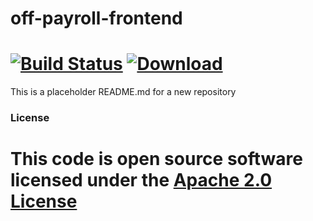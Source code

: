 
# off-payroll-frontend

[![Build Status](https://travis-ci.org/hmrc/off-payroll-frontend.svg)](https://travis-ci.org/hmrc/off-payroll-frontend) [ ![Download](https://api.bintray.com/packages/hmrc/releases/off-payroll-frontend/images/download.svg) ](https://bintray.com/hmrc/releases/off-payroll-frontend/_latestVersion)
=======

This is a placeholder README.md for a new repository

###

### License
This code is open source software licensed under the [Apache 2.0 License]("http://www.apache.org/licenses/LICENSE-2.0.html")
=======

